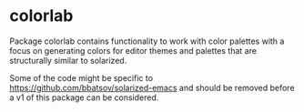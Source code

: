 # colorlab

Package colorlab contains functionality to work with color palettes with a
focus on generating colors for editor themes and palettes that are structurally
similar to solarized.


Some of the code might be specific to
https://github.com/bbatsov/solarized-emacs and should be removed before a v1 of
this package can be considered.

